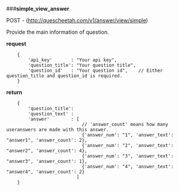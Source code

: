 ###**simple_view_answer**


POST - (http://quescheetah.com/v1/answer/view/simple)

Provide the main information of question.

**request**
```
    {
        'api_key'       : "Your api key",
        'question_title': "Your question title",
        'question_id'   : "Your question id",    // Either question_title and question_id is required.
    }

```

**return**
```
    {   
        'question_title':
        'question_text' :
        'answer'        : [
                            // 'answer_count' means how many useranswers are made with this answer. 
                            {'answer_num': "1", 'answer_text': "answer1", 'answer_count': 2},
                            {'answer_num': "2", 'answer_text': "answer2", 'answer_count': 4},
                            {'answer_num': "3", 'answer_text': "answer3", 'answer_count': 1},
                            {'answer_num': "4", 'answer_text': "answer4", 'answer_count': 2}
                          ]
    }
```